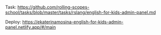 Task: https://github.com/rolling-scopes-school/tasks/blob/master/tasks/rslang/english-for-kids-admin-panel.md

Deploy: https://ekaterinamosina-english-for-kids-admin-panel.netlify.app/#/main
